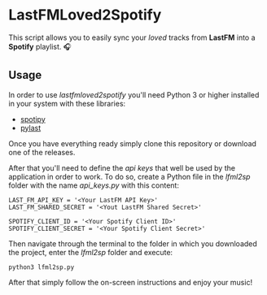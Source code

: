 # LastFMLoved2Spotify
This script allows you to easily sync your *loved* tracks from **LastFM** into a **Spotify** playlist. 🎧

## Usage
In order to use *lastfmloved2spotify* you'll need Python 3 or higher installed in your system with these libraries:

- [spotipy](https://github.com/plamere/spotipy)
- [pylast](https://github.com/pylast/pylast)

Once you have everything ready simply clone this repository or download one of the releases. 

After that you'll need to define the *api keys* that well be used by the application in order to work. To do so, create a Python file in the *lfml2sp* folder with the name *api_keys.py* with this content:

```
LAST_FM_API_KEY = '<Your LastFM API Key>'
LAST_FM_SHARED_SECRET = '<Yout LastFM Shared Secret>'

SPOTIFY_CLIENT_ID = '<Your Spotify Client ID>'
SPOTIFY_CLIENT_SECRET = '<Your Spotify Client Secret>'

```

Then navigate through the terminal to the folder in which you downloaded the project, enter the *lfml2sp* folder and execute:

```
python3 lfml2sp.py
```

After that simply follow the on-screen instructions and enjoy your music! 
